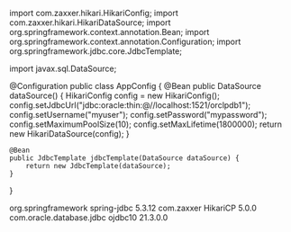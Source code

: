 import com.zaxxer.hikari.HikariConfig;
import com.zaxxer.hikari.HikariDataSource;
import org.springframework.context.annotation.Bean;
import org.springframework.context.annotation.Configuration;
import org.springframework.jdbc.core.JdbcTemplate;

import javax.sql.DataSource;

@Configuration
public class AppConfig {
    @Bean
    public DataSource dataSource() {
        HikariConfig config = new HikariConfig();
        config.setJdbcUrl("jdbc:oracle:thin:@//localhost:1521/orclpdb1");
        config.setUsername("myuser");
        config.setPassword("mypassword");
        config.setMaximumPoolSize(10);
        config.setMaxLifetime(1800000);
        return new HikariDataSource(config);
    }

    @Bean
    public JdbcTemplate jdbcTemplate(DataSource dataSource) {
        return new JdbcTemplate(dataSource);
    }
}



<dependency>
    <groupId>org.springframework</groupId>
    <artifactId>spring-jdbc</artifactId>
    <version>5.3.12</version>
</dependency>

<dependency>
    <groupId>com.zaxxer</groupId>
    <artifactId>HikariCP</artifactId>
    <version>5.0.0</version>
</dependency>

<dependency>
    <groupId>com.oracle.database.jdbc</groupId>
    <artifactId>ojdbc10</artifactId>
    <version>21.3.0.0</version>
</dependency>
